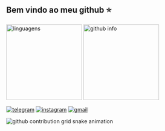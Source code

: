 ## Bem vindo ao meu github ⭐
<div>
  <img height=200 href="https://github.com/Fulanodtals" src="https://github-readme-stats.vercel.app/api/top-langs/?username=Fulanodtals&layout=donut&theme=dark" alt="linguagens"></img>
  <img height=200 href="https://github.com/Fulanodtals" src="https://github-readme-stats.vercel.app/api?username=Fulanodtals&show_icons=true&theme=dark" alt="github info"></img>
</div>

[![telegram](https://img.shields.io/badge/Telegram-26A5E4.svg?style=for-the-badge&logo=Telegram&logoColor=white)](https://t.me/Fulanodtals) 
[![instagram](https://img.shields.io/badge/Instagram-E4405F.svg?style=for-the-badge&logo=Instagram&logoColor=white)](https://www.instagram.com/jao_fulano/)
[![gmail](https://img.shields.io/badge/Gmail-EA4335.svg?style=for-the-badge&logo=Gmail&logoColor=white)](mailto:fulanodtalsofc@gmail.com)

<picture>
  <source media="(prefers-color-scheme: dark)" srcset="https://raw.githubusercontent.com/Fulanodtals/.github/workflows/main.yml">
  <source media="(prefers-color-scheme: light)" srcset="https://raw.githubusercontent.com/Fulanodtals/.github/workflows/main.yml">
  <img alt="github contribution grid snake animation" src="https://raw.githubusercontent.com/Fulanodtals/.github/workflows/main.yml">
</picture>
